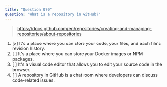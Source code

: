 ```yaml
---
title: "Question 070"
question: "What is a repository in GitHub?"
---
```



> https://docs.github.com/en/repositories/creating-and-managing-repositories/about-repositories
1. [x] It's a place where you can store your code, your files, and each file's revision history.
1. [ ] It's a place where you can store your Docker images or NPM packages.
1. [ ] It's a visual code editor that allows you to edit your source code in the browser.
1. [ ] A repository in GitHub is a chat room where developers can discuss code-related issues.
